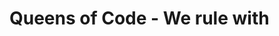 # Queens of Code - We rule with <style>

Greetings, fair web traveller! What a lucky stop you have made in your journey for you have stumbled upon a most special _site_. At your tender fingertips is a first edition collaboration by **five amazing women** called the Queens of Code. First, the introductions:

- Ana Belén Funes Chica
- Claudia Santaella
- Cristina Carrascal Manzanares
- Kayla Crane
- Marina Carbonell Álvarez

Born into humble beginnings, the Queens began their rise to glory the day they first set foot in the realm of **[Adalab](https://adalab.es/)**. There they fought many a valiant battle against the likes of foes so fierce as CSS, HTML, SASS, GULP, and the Dragon Called Git. The Queens defeated them all, proving themselves brave and worthy rulers of the interlands! This project stands record to their valor and wisdom.

Built using HTML5, CSS3, mobile first responsive design, and lots of hard work.
